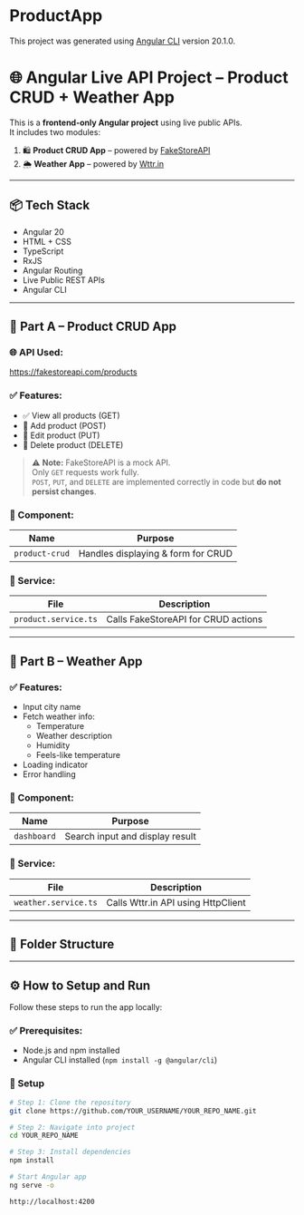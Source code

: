 # ProductApp

This project was generated using [Angular CLI](https://github.com/angular/angular-cli) version 20.1.0.

# 🌐 Angular Live API Project – Product CRUD  + Weather App

This is a **frontend-only Angular project** using live public APIs.  
It includes two modules:

1. 🛍️ **Product CRUD App** – powered by [FakeStoreAPI](https://fakestoreapi.com)
2. 🌦️ **Weather App** – powered by [Wttr.in](https://wttr.in)

---

## 📦 Tech Stack

- Angular 20
- HTML + CSS
- TypeScript
- RxJS
- Angular Routing
- Live Public REST APIs
- Angular CLI

---

## 🔸 Part A – Product CRUD App

### 🌐 API Used:
https://fakestoreapi.com/products


### ✅ Features:
- ✅ View all products (GET)
- 🚫 Add product (POST)
- 🚫 Edit product (PUT)
- 🚫 Delete product (DELETE)

> ⚠️ **Note:** FakeStoreAPI is a mock API.  
> Only `GET` requests work fully.  
> `POST`, `PUT`, and `DELETE` are implemented correctly in code but **do not persist changes**.

### 📁 Component:
| Name              | Purpose                             |
|-------------------|-------------------------------------|
| `product-crud`    | Handles displaying & form for CRUD  |

### 📂 Service:
| File                  | Description                            |
|------------------------|----------------------------------------|
| `product.service.ts`   | Calls FakeStoreAPI for CRUD actions    |

---

## 🔸 Part B – Weather App

### ✅ Features:
- Input city name
- Fetch weather info:
  - Temperature
  - Weather description
  - Humidity
  - Feels-like temperature
- Loading indicator
- Error handling

### 📁 Component:
| Name          | Purpose                        |
|---------------|--------------------------------|
| `dashboard`   | Search input and display result |

### 📂 Service:
| File                  | Description                       |
|------------------------|-----------------------------------|
| `weather.service.ts`   | Calls Wttr.in API using HttpClient |

---

## 📁 Folder Structure


---

## ⚙️ How to Setup and Run

Follow these steps to run the app locally:

### ✅ Prerequisites:
- Node.js and npm installed
- Angular CLI installed (`npm install -g @angular/cli`)

### 🔧 Setup

```bash
# Step 1: Clone the repository
git clone https://github.com/YOUR_USERNAME/YOUR_REPO_NAME.git

# Step 2: Navigate into project
cd YOUR_REPO_NAME

# Step 3: Install dependencies
npm install

# Start Angular app
ng serve -o

http://localhost:4200

